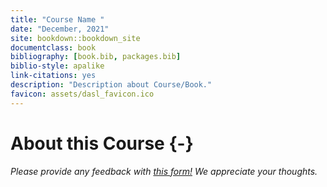 ```yaml
---
title: "Course Name "
date: "December, 2021"
site: bookdown::bookdown_site
documentclass: book
bibliography: [book.bib, packages.bib]
biblio-style: apalike
link-citations: yes
description: "Description about Course/Book."
favicon: assets/dasl_favicon.ico
---
```




# About this Course {-}

*Please provide any feedback with [this form!](https://forms.gle/hc8Xt3Y2Znjb6M4Y7) We appreciate your thoughts.*

